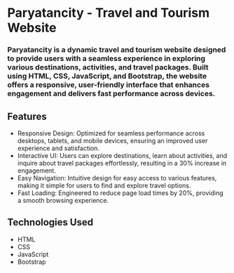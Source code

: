 # Paryatancity - Travel and Tourism Website

### Paryatancity is a dynamic travel and tourism website designed to provide users with a seamless experience in exploring various destinations, activities, and travel packages. Built using HTML, CSS, JavaScript, and Bootstrap, the website offers a responsive, user-friendly interface that enhances engagement and delivers fast performance across devices.

## Features

* Responsive Design: Optimized for seamless performance across desktops, tablets, and mobile devices, ensuring an improved user experience and satisfaction.
* Interactive UI: Users can explore destinations, learn about activities, and inquire about travel packages effortlessly, resulting in a 30% increase in engagement.
* Easy Navigation: Intuitive design for easy access to various features, making it simple for users to find and explore travel options.
* Fast Loading: Engineered to reduce page load times by 20%, providing a smooth browsing experience.

## Technologies Used

* HTML
* CSS
* JavaScript
* Bootstrap
